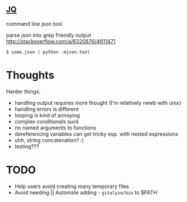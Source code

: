 ## [JQ](https://stedolan.github.io/jq/)
command line json tool

parse json into grep friendly output
http://stackoverflow.com/a/6320876/4611471

    $ some.json | python -mjson.tool


# Thoughts

Harder things:

* handling output requires more thought (I'm relatively newb with unix)
* handling errors is different
* looping is kind of annoying
* complex conditionals suck
* no named arguments to functions
* dereferencing variables can get tricky esp. with nested expressions
* uhh, string concatenation? :(
* testing???

# TODO

* Help users avoid creating many temporary files
* Avoid needing || Automate adding - `gitalyze/bin` to $PATH